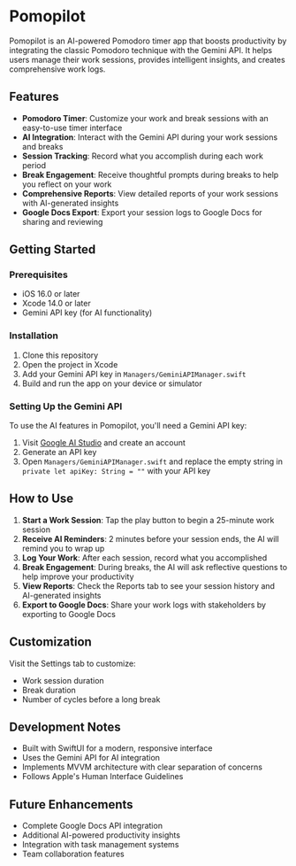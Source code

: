 # Pomopilot

Pomopilot is an AI-powered Pomodoro timer app that boosts productivity by integrating the classic Pomodoro technique with the Gemini API. It helps users manage their work sessions, provides intelligent insights, and creates comprehensive work logs.

## Features

- **Pomodoro Timer**: Customize your work and break sessions with an easy-to-use timer interface
- **AI Integration**: Interact with the Gemini API during your work sessions and breaks
- **Session Tracking**: Record what you accomplish during each work period
- **Break Engagement**: Receive thoughtful prompts during breaks to help you reflect on your work
- **Comprehensive Reports**: View detailed reports of your work sessions with AI-generated insights
- **Google Docs Export**: Export your session logs to Google Docs for sharing and reviewing

## Getting Started

### Prerequisites

- iOS 16.0 or later
- Xcode 14.0 or later
- Gemini API key (for AI functionality)

### Installation

1. Clone this repository
2. Open the project in Xcode
3. Add your Gemini API key in `Managers/GeminiAPIManager.swift`
4. Build and run the app on your device or simulator

### Setting Up the Gemini API

To use the AI features in Pomopilot, you'll need a Gemini API key:

1. Visit [Google AI Studio](https://makersuite.google.com/) and create an account
2. Generate an API key
3. Open `Managers/GeminiAPIManager.swift` and replace the empty string in `private let apiKey: String = ""` with your API key

## How to Use

1. **Start a Work Session**: Tap the play button to begin a 25-minute work session
2. **Receive AI Reminders**: 2 minutes before your session ends, the AI will remind you to wrap up
3. **Log Your Work**: After each session, record what you accomplished
4. **Break Engagement**: During breaks, the AI will ask reflective questions to help improve your productivity
5. **View Reports**: Check the Reports tab to see your session history and AI-generated insights
6. **Export to Google Docs**: Share your work logs with stakeholders by exporting to Google Docs

## Customization

Visit the Settings tab to customize:
- Work session duration
- Break duration
- Number of cycles before a long break

## Development Notes

- Built with SwiftUI for a modern, responsive interface
- Uses the Gemini API for AI integration
- Implements MVVM architecture with clear separation of concerns
- Follows Apple's Human Interface Guidelines

## Future Enhancements

- Complete Google Docs API integration
- Additional AI-powered productivity insights
- Integration with task management systems
- Team collaboration features 